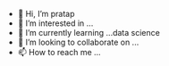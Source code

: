 - 👋 Hi, I’m pratap
- 👀 I’m interested in ...
- 🌱 I’m currently learning ...data science
- 💞️ I’m looking to collaborate on ...
- 📫 How to reach me ...

<!---
veederroot/veederroot is a ✨ special ✨ repository because its `README.md` (this file) appears on your GitHub profile.
You can click the Preview link to take a look at your changes.
--->
